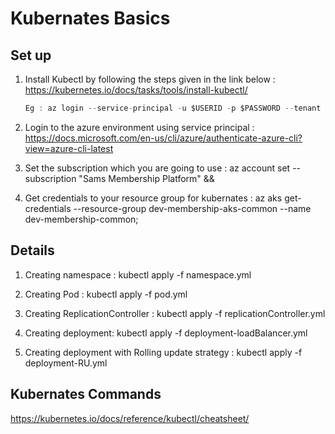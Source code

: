 # Kubernates Basics

## Set up

1. Install Kubectl by following the steps given in the link below :
    https://kubernetes.io/docs/tasks/tools/install-kubectl/
    ```Java
    Eg : az login --service-principal -u $USERID -p $PASSWORD --tenant 3cbcc3d3-094d-4006-9849-0d11d61f484d &&
    ```

2. Login to the azure environment using service principal :
    https://docs.microsoft.com/en-us/cli/azure/authenticate-azure-cli?view=azure-cli-latest

3. Set the subscription which you are going to use :
    az account set --subscription "Sams Membership Platform" &&

4. Get credentials to your resource group for kubernates :
    az aks get-credentials --resource-group  dev-membership-aks-common --name dev-membership-common;

## Details

1. Creating namespace :
    kubectl apply -f namespace.yml

2. Creating Pod :
    kubectl apply -f pod.yml

3. Creating ReplicationController :
    kubectl apply -f replicationController.yml

4. Creating deployment:
    kubectl apply -f deployment-loadBalancer.yml

5. Creating deployment with Rolling update strategy :
    kubectl apply -f deployment-RU.yml

## Kubernates Commands

https://kubernetes.io/docs/reference/kubectl/cheatsheet/